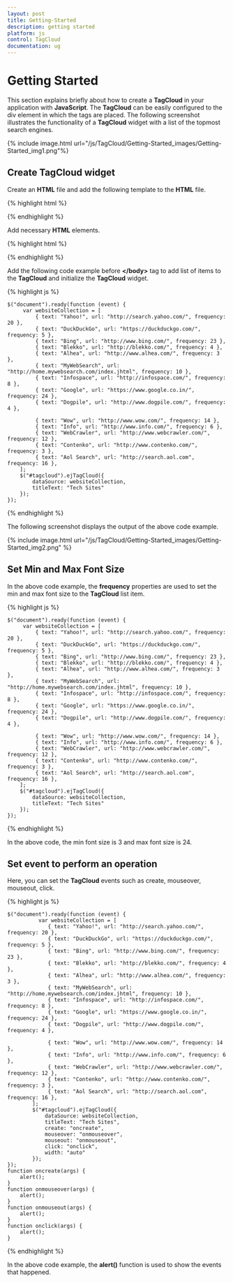 ```yaml
---
layout: post
title: Getting-Started
description: getting started
platform: js
control: TagCloud
documentation: ug
---
```


# Getting Started

This section explains briefly about how to create a **TagCloud** in your application with **JavaScript**. The **TagCloud** can be easily configured to the div element in which the tags are placed. The following screenshot illustrates the functionality of a **TagCloud** widget with a list of the topmost search engines. 


{% include image.html url="/js/TagCloud/Getting-Started_images/Getting-Started_img1.png"%}

## Create TagCloud widget

 Create an **HTML** file and add the following template to the **HTML** file.

{% highlight html %}

<!DOCTYPE html>
<html>
   <head>
      <!-- Style sheet for default theme (flat azure) -->
      <link href="http://cdn.syncfusion.com/{{ site.releaseversion }}/js/web/flat-azure/ej.web.all.min.css" rel="stylesheet"/>
      <!--Scripts-->
      <script src="http://cdn.syncfusion.com/js/assets/external/jquery-1.10.2.min.js"></script>
      <script src="http://cdn.syncfusion.com/js/assets/external/jquery.globalize.min.js"> </script>
      <script src="http://cdn.syncfusion.com/js/assets/external/jquery.easing.1.3.min.js"></script>
      <script src="http://cdn.syncfusion.com/{{ site.releaseversion }}/js/web/ej.web.all.min.js"></script>
      <!--Add custom scripts here -->
   </head>
   <body>
      <!--Add necessary HTML elements-->
      <!--Apply Scripts-->
   </body>
</html>


{% endhighlight %}



Add necessary **HTML** elements.



{% highlight html %}


 <div id="tagcloud"></div>


{% endhighlight %}



Add the following code example before **&lt;/body&gt;** tag to add list of items to the **TagCloud** and initialize the **TagCloud** widget.



{% highlight js %}

    $("document").ready(function (event) {
         var websiteCollection = [
             { text: "Yahoo!", url: "http://search.yahoo.com/", frequency: 20 },
             { text: "DuckDuckGo", url: "https://duckduckgo.com/", frequency: 5 },
             { text: "Bing", url: "http://www.bing.com/", frequency: 23 },
             { text: "Blekko", url: "http://blekko.com/", frequency: 4 },  
             { text: "Alhea", url: "http://www.alhea.com/", frequency: 3 },
             { text: "MyWebSearch", url: "http://home.mywebsearch.com/index.jhtml", frequency: 10 },
             { text: "Infospace", url: "http://infospace.com/", frequency: 8 },
             { text: "Google", url: "https://www.google.co.in/", frequency: 24 },
             { text: "Dogpile", url: "http://www.dogpile.com/", frequency: 4 },
    
             { text: "Wow", url: "http://www.wow.com/", frequency: 14 },
             { text: "Info", url: "http://www.info.com/", frequency: 6 },
             { text: "WebCrawler", url: "http://www.webcrawler.com/", frequency: 12 },
             { text: "Contenko", url: "http://www.contenko.com/", frequency: 3 },
             { text: "Aol Search", url: "http://search.aol.com", frequency: 16 },
        ];
        $("#tagcloud").ejTagCloud({
            dataSource: websiteCollection,
            titleText: "Tech Sites"
        });
    });



{% endhighlight %}



The following screenshot displays the output of the above code example.



{% include image.html url="/js/TagCloud/Getting-Started_images/Getting-Started_img2.png" %}

## Set Min and Max Font Size

In the above code example, the **frequency** properties are used to set the min and max font size to the **TagCloud** list item.

{% highlight js %}
   
    $("document").ready(function (event) {
         var websiteCollection = [
             { text: "Yahoo!", url: "http://search.yahoo.com/", frequency: 20 },
             { text: "DuckDuckGo", url: "https://duckduckgo.com/", frequency: 5 },
             { text: "Bing", url: "http://www.bing.com/", frequency: 23 },
             { text: "Blekko", url: "http://blekko.com/", frequency: 4 },  
             { text: "Alhea", url: "http://www.alhea.com/", frequency: 3 },
             { text: "MyWebSearch", url: "http://home.mywebsearch.com/index.jhtml", frequency: 10 },
             { text: "Infospace", url: "http://infospace.com/", frequency: 8 },
             { text: "Google", url: "https://www.google.co.in/", frequency: 24 },
             { text: "Dogpile", url: "http://www.dogpile.com/", frequency: 4 },
    
             { text: "Wow", url: "http://www.wow.com/", frequency: 14 },
             { text: "Info", url: "http://www.info.com/", frequency: 6 },
             { text: "WebCrawler", url: "http://www.webcrawler.com/", frequency: 12 },
             { text: "Contenko", url: "http://www.contenko.com/", frequency: 3 },
             { text: "Aol Search", url: "http://search.aol.com", frequency: 16 },
        ];
        $("#tagcloud").ejTagCloud({         
            dataSource: websiteCollection,
            titleText: "Tech Sites"
        });
    });
   


{% endhighlight %}



In the above code, the min font size is 3 and max font size is 24.

## Set event to perform an operation

Here, you can set the **TagCloud** events such as create, mouseover, mouseout, click.



{% highlight js %}

    $("document").ready(function (event) {
              var websiteCollection = [
                 { text: "Yahoo!", url: "http://search.yahoo.com/", frequency: 20 },
                 { text: "DuckDuckGo", url: "https://duckduckgo.com/", frequency: 5 },
                 { text: "Bing", url: "http://www.bing.com/", frequency: 23 },
                 { text: "Blekko", url: "http://blekko.com/", frequency: 4 },  
                 { text: "Alhea", url: "http://www.alhea.com/", frequency: 3 },
                 { text: "MyWebSearch", url: "http://home.mywebsearch.com/index.jhtml", frequency: 10 },
                 { text: "Infospace", url: "http://infospace.com/", frequency: 8 },
                 { text: "Google", url: "https://www.google.co.in/", frequency: 24 },
                 { text: "Dogpile", url: "http://www.dogpile.com/", frequency: 4 },
        
                 { text: "Wow", url: "http://www.wow.com/", frequency: 14 },
                 { text: "Info", url: "http://www.info.com/", frequency: 6 },
                 { text: "WebCrawler", url: "http://www.webcrawler.com/", frequency: 12 },
                 { text: "Contenko", url: "http://www.contenko.com/", frequency: 3 },
                 { text: "Aol Search", url: "http://search.aol.com", frequency: 16 },
            ];
            $("#tagcloud").ejTagCloud({
                dataSource: websiteCollection,
                titleText: "Tech Sites",
                create: "oncreate",
                mouseover: "onmouseover",
                mouseout: "onmouseout",
                click: "onclick",
                width: "auto"
            });
    });
    function oncreate(args) {
        alert();
    }
    function onmouseover(args) {
        alert();
    }
    function onmouseout(args) {
        alert();
    }
    function onclick(args) {
        alert();
    }



{% endhighlight %}



In the above code example, the **alert()** function is used  to show the events that happened.

